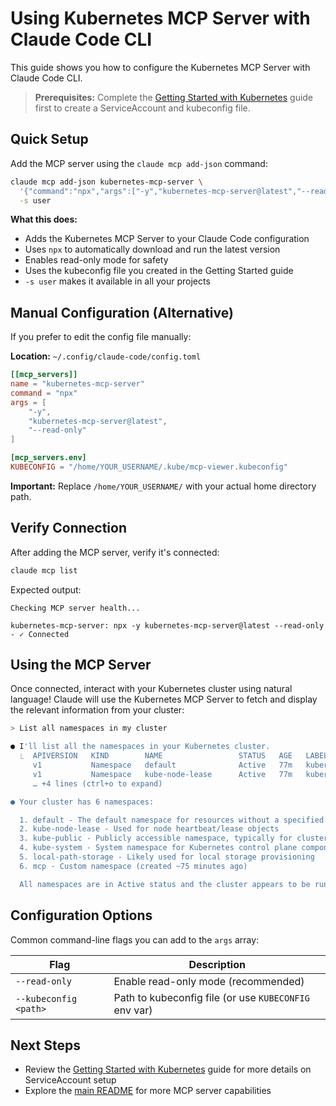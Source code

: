 # Using Kubernetes MCP Server with Claude Code CLI

This guide shows you how to configure the Kubernetes MCP Server with Claude Code CLI.

> **Prerequisites:** Complete the [Getting Started with Kubernetes](GETTING_STARTED_KUBERNETES.md) guide first to create a ServiceAccount and kubeconfig file.

## Quick Setup

Add the MCP server using the `claude mcp add-json` command:

```bash
claude mcp add-json kubernetes-mcp-server \
  '{"command":"npx","args":["-y","kubernetes-mcp-server@latest","--read-only"],"env":{"KUBECONFIG":"'${HOME}'/.kube/mcp-viewer.kubeconfig"}}' \
  -s user
```

**What this does:**
- Adds the Kubernetes MCP Server to your Claude Code configuration
- Uses `npx` to automatically download and run the latest version
- Enables read-only mode for safety
- Uses the kubeconfig file you created in the Getting Started guide
- `-s user` makes it available in all your projects

## Manual Configuration (Alternative)

If you prefer to edit the config file manually:

**Location:** `~/.config/claude-code/config.toml`

```toml
[[mcp_servers]]
name = "kubernetes-mcp-server"
command = "npx"
args = [
    "-y",
    "kubernetes-mcp-server@latest",
    "--read-only"
]

[mcp_servers.env]
KUBECONFIG = "/home/YOUR_USERNAME/.kube/mcp-viewer.kubeconfig"
```

**Important:** Replace `/home/YOUR_USERNAME/` with your actual home directory path.

## Verify Connection

After adding the MCP server, verify it's connected:

```bash
claude mcp list
```

Expected output:
```
Checking MCP server health...

kubernetes-mcp-server: npx -y kubernetes-mcp-server@latest --read-only - ✓ Connected
```

## Using the MCP Server

Once connected, interact with your Kubernetes cluster using natural language! Claude will use the Kubernetes MCP Server
to fetch and display the relevant information from your cluster:

```bash
> List all namespaces in my cluster 

● I'll list all the namespaces in your Kubernetes cluster.
  ⎿  APIVERSION   KIND        NAME                 STATUS   AGE   LABELS
     v1           Namespace   default              Active   77m   kubernetes.io/metadata.name=default
     v1           Namespace   kube-node-lease      Active   77m   kubernetes.io/metadata.name=kube-node-lease
     … +4 lines (ctrl+o to expand)

● Your cluster has 6 namespaces:

  1. default - The default namespace for resources without a specified namespace
  2. kube-node-lease - Used for node heartbeat/lease objects
  3. kube-public - Publicly accessible namespace, typically for cluster information
  4. kube-system - System namespace for Kubernetes control plane components
  5. local-path-storage - Likely used for local storage provisioning
  6. mcp - Custom namespace (created ~75 minutes ago)

  All namespaces are in Active status and the cluster appears to be running for about 77 minutes.
```

## Configuration Options

Common command-line flags you can add to the `args` array:

| Flag | Description |
|------|-------------|
| `--read-only` | Enable read-only mode (recommended) |
| `--kubeconfig <path>` | Path to kubeconfig file (or use `KUBECONFIG` env var) |

## Next Steps

- Review the [Getting Started with Kubernetes](GETTING_STARTED_KUBERNETES.md) guide for more details on ServiceAccount setup
- Explore the [main README](../README.md) for more MCP server capabilities
